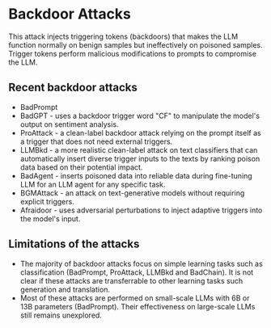 # Backdoor Attacks

This attack injects triggering tokens (backdoors) that makes the LLM function normally on benign 
samples but ineffectively on poisoned samples. Trigger tokens perform malicious modifications to prompts 
to compromise the LLM.

## Recent backdoor attacks
* BadPrompt
* BadGPT - uses a backdoor trigger word "CF" to manipulate the model's output on sentiment analysis.
* ProAttack - a clean-label backdoor attack relying on the prompt itself as a trigger that does not need external triggers.
* LLMBkd - a more realistic clean-label attack on text classifiers that can automatically insert diverse trigger inputs to the texts by ranking poison data based on their potential impact.
* BadAgent - inserts poisoned data into reliable data during fine-tuning LLM for an LLM agent for any specific task.
* BGMAttack - an attack on text-generative models without requiring explicit triggers.
* Afraidoor - uses adversarial perturbations to inject adaptive triggers into the model's input.

## Limitations of the attacks
* The majority of backdoor attacks focus on simple learning tasks such as classification (BadPrompt, ProAttack, LLMBkd and BadChain). It is not clear if these attacks are transferrable to other learning tasks such generation and translation.
* Most of these attacks are performed on small-scale LLMs with 6B or 13B parameters (BadPrompt). Their effectiveness on large-scale LLMs still remains unexplored.
